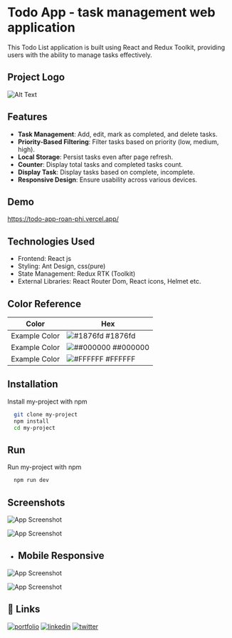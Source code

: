 
# Todo App - task management web application
This Todo List application is built using React and Redux Toolkit, providing users with the ability to manage tasks effectively. 


## Project Logo
![Alt Text](https://i.im.ge/2024/03/16/R6RTMP.Screenshot-from-2024-03-16-21-03-30-removebg-preview.png)


## Features

- **Task Management**: Add, edit, mark as completed, and delete tasks.
- **Priority-Based Filtering**: Filter tasks based on priority (low, medium, high).
- **Local Storage**: Persist tasks even after page refresh.
- **Counter**: Display total tasks and completed tasks count.
- **Display Task**: Display tasks based on complete, incomplete.
- **Responsive Design**: Ensure usability across various devices.

## Demo

https://todo-app-roan-phi.vercel.app/


## Technologies Used

- Frontend: React js
- Styling: Ant Design, css(pure)
- State Management: Redux RTK (Toolkit)
- External Libraries: React Router Dom, React icons, Helmet etc.



## Color Reference

| Color             | Hex                                                                |
| ----------------- | ------------------------------------------------------------------ |
| Example Color | ![#1876fd](https://via.placeholder.com/10/1876fd?text=+) #1876fd |
| Example Color | ![##000000](https://via.placeholder.com/10/000000?text=+) ##000000 |
| Example Color | ![#FFFFFF](https://via.placeholder.com/10/#FFFFFF?text=+) #FFFFFF |


## Installation

Install my-project with npm

```bash
  git clone my-project
  npm install 
  cd my-project
```

## Run
 Run my-project with npm

```bash
  npm run dev
```



## Screenshots


![App Screenshot](https://i.im.ge/2024/03/16/R68rKF.Screenshot-from-2024-03-16-21-15-31.png)

![App Screenshot](https://i.im.ge/2024/03/16/R68IKC.Screenshot-from-2024-03-16-21-13-58.png)

- ## Mobile Responsive
![App Screenshot](https://i.im.ge/2024/03/16/R68d7h.Screenshot-from-2024-03-16-21-16-06.png)

![App Screenshot](https://i.im.ge/2024/03/16/R68spY.Screenshot-from-2024-03-16-21-16-14.png)



## 🔗 Links
[![portfolio](https://img.shields.io/badge/my_portfolio-000?style=for-the-badge&logo=ko-fi&logoColor=white)](https://nextjs-my-portfolio-electra51.vercel.app/)
[![linkedin](https://img.shields.io/badge/linkedin-0A66C2?style=for-the-badge&logo=linkedin&logoColor=white)](https://www.linkedin.com/in/safayet-nur/)
[![twitter](https://img.shields.io/badge/twitter-1DA1F2?style=for-the-badge&logo=twitter&logoColor=white)](https://twitter.com/nur_safaye51)
